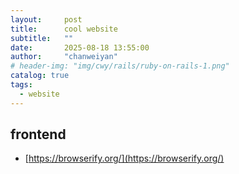 ```yaml
---
layout:     post
title:      cool website
subtitle:   ""
date:       2025-08-18 13:55:00
author:     "chanweiyan"
# header-img: "img/cwy/rails/ruby-on-rails-1.png"
catalog: true
tags:
  - website
---
```


## frontend

- [https://browserify.org/](https://browserify.org/)
